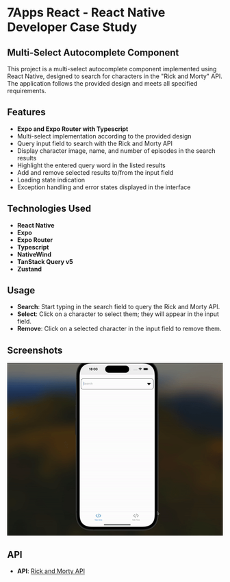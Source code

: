 # 7Apps React - React Native Developer Case Study

## Multi-Select Autocomplete Component

This project is a multi-select autocomplete component implemented using React Native, designed to search for characters in the "Rick and Morty" API. The application follows the provided design and meets all specified requirements.

## Features

- **Expo and Expo Router with Typescript**
- Multi-select implementation according to the provided design
- Query input field to search with the Rick and Morty API
- Display character image, name, and number of episodes in the search results
- Highlight the entered query word in the listed results
- Add and remove selected results to/from the input field
- Loading state indication
- Exception handling and error states displayed in the interface

## Technologies Used

- **React Native**
- **Expo**
- **Expo Router**
- **Typescript**
- **NativeWind**
- **TanStack Query v5**
- **Zustand**

## Usage

- **Search**: Start typing in the search field to query the Rick and Morty API.
- **Select**: Click on a character to select them; they will appear in the input field.
- **Remove**: Click on a selected character in the input field to remove them.

## Screenshots

![Multi-Select Autocomplete Component](assets/rickandmorty.gif)

## API

- **API**: [Rick and Morty API](https://rickandmortyapi.com/)
